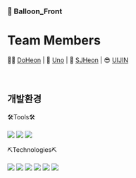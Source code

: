 <h3> 🎈 Balloon_Front </h3>

# Team Members

[DoHeon]:https://github.com/returnhakja
[Uno]:https://github.com/Uno0306
[SJHeon]:https://github.com/SJHeon
[UIJIN]:https://github.com/kki45

👨‍🦲 [DoHeon] | 🤠 [Uno] | 🐁 [SJHeon] | 😎 [UIJIN] <br><br><br>


## 개발환경

🛠Tools🛠 <br><br>
<img src="https://img.shields.io/badge/Visual Studio Code-007ACC?style=flat-square&logo=Visual Studio Code&logoColor=white"/>
<img src="https://img.shields.io/badge/GitHub-181717?style=flat-square&logo=GitHub&logoColor=white"/>
<img src="https://img.shields.io/badge/Google Sheets-34A853?style=flat-square&logo=Google Sheets&logoColor=white"/>

⛏Technologies⛏ <br><br>
<img src="https://img.shields.io/badge/React-61DAFB?style=flat-square&logo=React&logoColor=white"/>
<img src="https://img.shields.io/badge/MUI-007FFF?style=flat-square&logo=MUI&logoColor=white"/>
<img src="https://img.shields.io/badge/HTML5-E34F26?style=flat-square&logo=HTML5&logoColor=white"/>
<img src="https://img.shields.io/badge/CSS3-1572B6?style=flat-square&logo=CSS3&logoColor=white"/>
<img src="https://img.shields.io/badge/Socket.io-010101?style=flat-square&logo=Socket.io&logoColor=white"/>
<img src="https://img.shields.io/badge/JavaScript-F7DF1E?style=flat-square&logo=JavaScript&logoColor=white"/>




